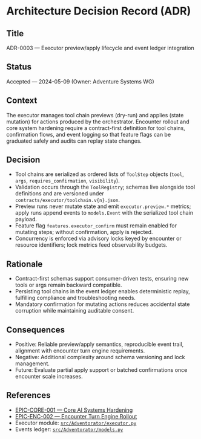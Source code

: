 # Architecture Decision Record (ADR)

## Title
ADR-0003 — Executor preview/apply lifecycle and event ledger integration

## Status
Accepted — 2024-05-09 (Owner: Adventure Systems WG)

## Context
The executor manages tool chain previews (dry-run) and applies (state mutation) for actions produced by the orchestrator. Encounter rollout and core system hardening require a contract-first definition for tool chains, confirmation flows, and event logging so that feature flags can be graduated safely and audits can replay state changes.

## Decision
- Tool chains are serialized as ordered lists of `ToolStep` objects (`tool`, `args`, `requires_confirmation`, `visibility`).
- Validation occurs through the `ToolRegistry`; schemas live alongside tool definitions and are versioned under `contracts/executor/toolchain.v{n}.json`.
- Preview runs never mutate state and emit `executor.preview.*` metrics; apply runs append events to `models.Event` with the serialized tool chain payload.
- Feature flag `features.executor_confirm` must remain enabled for mutating steps; without confirmation, apply is rejected.
- Concurrency is enforced via advisory locks keyed by encounter or resource identifiers; lock metrics feed observability budgets.

## Rationale
- Contract-first schemas support consumer-driven tests, ensuring new tools or args remain backward compatible.
- Persisting tool chains in the event ledger enables deterministic replay, fulfilling compliance and troubleshooting needs.
- Mandatory confirmation for mutating actions reduces accidental state corruption while maintaining auditable consent.

## Consequences
- Positive: Reliable preview/apply semantics, reproducible event trail, alignment with encounter turn engine requirements.
- Negative: Additional complexity around schema versioning and lock management.
- Future: Evaluate partial apply support or batched confirmations once encounter scale increases.

## References
- [EPIC-CORE-001 — Core AI Systems Hardening](../implementation/epics/core-ai-systems.md)
- [EPIC-ENC-002 — Encounter Turn Engine Rollout](../implementation/epics/encounter-turn-engine.md)
- Executor module: [`src/Adventorator/executor.py`](../../src/Adventorator/executor.py)
- Events ledger: [`src/Adventorator/models.py`](../../src/Adventorator/models.py)
